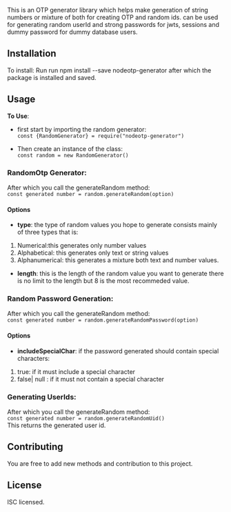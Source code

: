 This is an OTP generator library which helps make generation of string numbers or mixture of both for creating OTP and random ids. can be used for generating random userId and strong passwords for jwts, sessions and dummy password for dummy database users.
## Installation
To install:
Run run npm install --save nodeotp-generator
after which the package is installed and saved.
## Usage
**To Use**:
- first start by importing the random generator:<br>
`const {RandomGenerator} = require("nodeotp-generator")`

- Then create an instance of the class:<br>
`const random = new RandomGenerator()`

### RandomOtp Generator: 
After which you call the generateRandom method:<br>
`const generated number = random.generateRandom(option)`
 #### Options 
- **type**: the type of random values you hope to generate 
consists mainly of three types that is:
1. Numerical:this generates only number values
2. Alphabetical: this generates only text or string values
3. Alphanumerical: this generates a mixture both text and number values.
- **length**: this is the length of the random value you want to generate 
there is no limit to the length but 8 is the most recommeded value.

### Random Password Generation: 
After which you call the generateRandom method:<br>
`const generated number = random.generateRandomPassword(option)`
 #### Options 
- **includeSpecialChar**: if the password generated should contain special characters:
1. true: if it must include a special character
2. false| null : if it must not contain a special character

### Generating UserIds: 
After which you call the generateRandom method:<br>
`const generated number = random.generateRandomUid()`<br>
This returns the generated user id.

## Contributing

You are free to add new methods and contribution to this project.

## License

ISC licensed.

